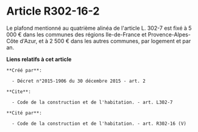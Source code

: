 # Article R302-16-2

Le plafond mentionné au quatrième alinéa de l'article L. 302-7 est fixé à 5 000 € dans les communes des régions Ile-de-France
et Provence-Alpes-Côte d'Azur, et à 2 500 € dans les autres communes, par logement et par an.

**Liens relatifs à cet article**

	**Créé par**:

	  - Décret n°2015-1906 du 30 décembre 2015 - art. 2

	**Cite**:

	  - Code de la construction et de l'habitation. - art. L302-7

	**Cité par**:

	  - Code de la construction et de l'habitation. - art. R302-16 (V)
